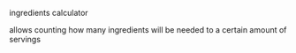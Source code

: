 ingredients calculator

allows counting how many ingredients will be needed to a certain amount of servings
